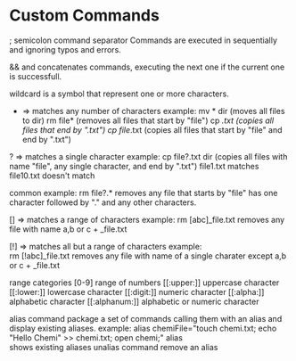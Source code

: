 # Custom Commands

; semicolon
command separator
Commands are executed in sequentially and ignoring typos and errors.

&& and
concatenates commands, executing the next one if the current one is successfull.

wildcard
is a symbol that represent one or more characters.

* => matches any number of characters
    example: 
        mv * dir (moves all files to dir)
        rm file* (removes all files that start by "file")
        cp *.txt (copies all files that end by ".txt")
        cp file*.txt (copies all files that start by "file" and end by ".txt")
        
? => matches a single character
    example: 
        cp file?.txt dir 
        (copies all files with name "file", any single character, and end by ".txt") 
        file1.txt matches 
        file10.txt doesn't match

common example:
        rm file?.*
        removes any file that starts by "file" has one character followed by "." and any other characters.

[] => matches a range of characters
    example: 
        rm [abc]_file.txt
        removes any file with name a,b or c + _file.txt

[!] => matches all but a range of characters
    example:  
        rm [!abc]_file.txt
        removes any file with name of a single charater except a,b or c + _file.txt

range categories
        [0-9] range of numbers 
        [[:upper:]] uppercase character 
        [[:lower:]] lowercase character 
        [[:digit:]] numeric character
        [[:alpha:]] alphabetic character
        [[:alphanum:]] alphabetic or numeric character

alias command
package a set of commands calling them with an alias and display existing aliases.
example: 
    alias chemiFile="touch chemi.txt; echo "Hello Chemi" >> chemi.txt; open chemi;"
    alias  
        shows existing aliases
unalias command
remove an alias